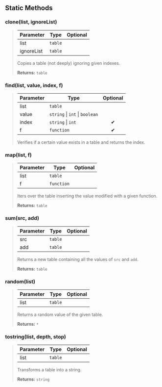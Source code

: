 ## Static Methods
### clone(list, ignoreList)
>| Parameter | Type | Optional |
>|-|-|:-:|
>| list | `table` |  |
>| ignoreList | `table` |  |
>
>Copies a table (not deeply) ignoring given indexes.
>
>**Returns:** `table`

### find(list, value, index, f)
>| Parameter | Type | Optional |
>|-|-|:-:|
>| list | `table` |  |
>| value | `string` \| `int` \| `boolean` |  |
>| index | `string` \| `int` | ✔ |
>| f | `function` | ✔ |
>
>Verifies if a certain value exists in a table and returns the index.

### map(list, f)
>| Parameter | Type | Optional |
>|-|-|:-:|
>| list | `table` |  |
>| f | `function` |  |
>
>Iters over the table inserting the value modified with a given function.
>
>**Returns:** `table`

### sum(src, add)
>| Parameter | Type | Optional |
>|-|-|:-:|
>| src | `table` |  |
>| add | `table` |  |
>
>Returns a new table containing all the values of `src` and `add`.
>
>**Returns:** `table`

### random(list)
>| Parameter | Type | Optional |
>|-|-|:-:|
>| list | `table` |  |
>
>Returns a random value of the given table.
>
>**Returns:** `*`

### tostring(list, depth, stop)
>| Parameter | Type | Optional |
>|-|-|:-:|
>| list | `table` |  |
>
>Transforms a table into a string.
>
>**Returns:** `string`

